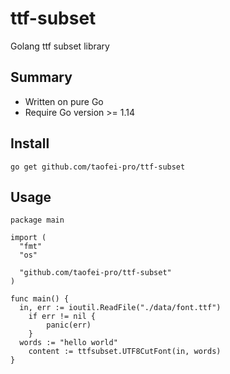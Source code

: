 # ttf-subset

Golang ttf subset library

## Summary

- Written on pure Go
- Require Go version >= 1.14

## Install

```plaintext
go get github.com/taofei-pro/ttf-subset
```

## Usage

```golang
package main

import (
  "fmt"
  "os"

  "github.com/taofei-pro/ttf-subset"
)

func main() {
  in, err := ioutil.ReadFile("./data/font.ttf")
	if err != nil {
		panic(err)
	}
  words := "hello world"
	content := ttfsubset.UTF8CutFont(in, words)
}
```

